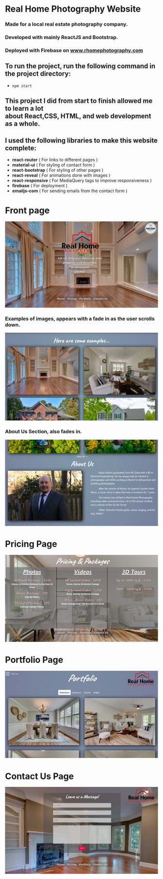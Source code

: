 # Real Home Photography Website

### Made for a local real estate photography company.

### Developed with mainly ReactJS and Bootstrap.

### Deployed with Firebase on www.rhomephotography.com

## To run the project, run the following command in the project directory:
  - `npm start`

## This project I did from start to finish allowed me to learn a lot <br/> about React,CSS, HTML, and web development as a whole.

## I used the following libraries to make this website complete:
  - <b>react-router</b> ( For links to different pages )
  - <b>material-ui</b> ( For styling of contact form )
  - <b>react-bootstrap</b> ( For styling of other pages )
  - <b>react-reveal</b> ( For animations done with images )
  - <b>react-responsive</b> ( For MediaQuery tags to improve responsiveness )
  - <b>firebase</b> ( For deployment )
  - <b>emailjs-com</b> ( For sending emails from the contact form )

# Front page

![image](readmeImages/Frontpage1.png)
### Examples of images, appears with a fade in as the user scrolls down.
![image](readmeImages/Frontpage2.png)
### About Us Section, also fades in.
![image](readmeImages/Frontpage3.png)

# Pricing Page
![image](readmeImages/PricingPage.png)

# Portfolio Page
![image](readmeImages/PortfolioPage.png)

# Contact Us Page
![image](readmeImages/ContactPage.png)
